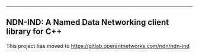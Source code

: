 -------------------------------------------------------
NDN-IND: A Named Data Networking client library for C++
-------------------------------------------------------

This project has moved to https://gitlab.operantnetworks.com/ndn/ndn-ind
